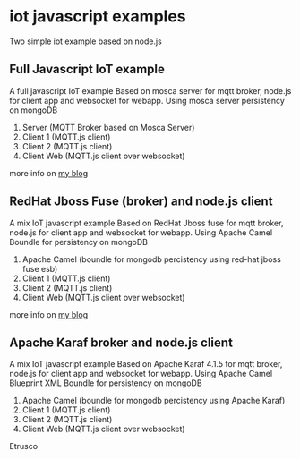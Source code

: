 # iot javascript examples

Two simple iot example based on node.js 

## Full Javascript IoT example
A full javascript IoT example
Based on mosca server for mqtt broker, node.js for client app and websocket for webapp.
Using mosca server persistency on mongoDB

1. Server (MQTT Broker based on Mosca Server)
2. Client 1 (MQTT.js client)
3. Client 2 (MQTT.js client)
4. Client Web (MQTT.js client over websocket) 

more info on [my blog](http://www.pensando.it/wp/2015/10/tech/iot-e-javascript-come-creare-una-piattaforma-di-javascript-of-anything "Etrusco's blog")

## RedHat Jboss Fuse (broker) and node.js client
A mix IoT javascript example 
Based on RedHat Jboss fuse for mqtt broker, node.js for client app and websocket for webapp. 
Using Apache Camel Boundle for persistency on mongoDB

1. Apache Camel (boundle for mongodb percistency using red-hat jboss fuse esb)
2. Client 1 (MQTT.js client)
3. Client 2 (MQTT.js client)
4. Client Web (MQTT.js client over websocket) 

more info on [my blog](https://www.pensando.it/wp/tech/come-implementare-un-sistema-iot-con-redhat-jboss-fuse-node-js-e-mongodb "Etrusco's blog")

## Apache Karaf broker and node.js client
A mix IoT javascript example 
Based on Apache Karaf 4.1.5 for mqtt broker, node.js for client app and websocket for webapp. 
Using Apache Camel Blueprint XML Boundle for persistency on mongoDB

1. Apache Camel (boundle for mongodb percistency using Apache Karaf)
2. Client 1 (MQTT.js client)
3. Client 2 (MQTT.js client)
4. Client Web (MQTT.js client over websocket) 



Etrusco
